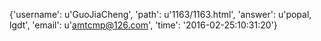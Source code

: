 {'username': u'GuoJiaCheng', 'path': u'1163/1163.html', 'answer': u'popal, lgdt', 'email': u'amtcmp@126.com', 'time': '2016-02-25:10:31:20'}
